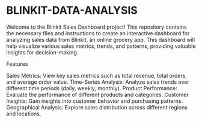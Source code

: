 # BLINKIT-DATA-ANALYSIS


Welcome to the Blinkit Sales Dashboard project! This repository contains the necessary files and instructions to create an interactive dashboard for analyzing sales data from Blinkit, an online grocery app. This dashboard will help visualize various sales metrics, trends, and patterns, providing valuable insights for decision-making.


Features

Sales Metrics: View key sales metrics such as total revenue, total orders, and average order value.
Time-Series Analysis: Analyze sales trends over different time periods (daily, weekly, monthly).
Product Performance: Evaluate the performance of different products and categories.
Customer Insights: Gain insights into customer behavior and purchasing patterns.
Geographical Analysis: Explore sales distribution across different regions and locations.
